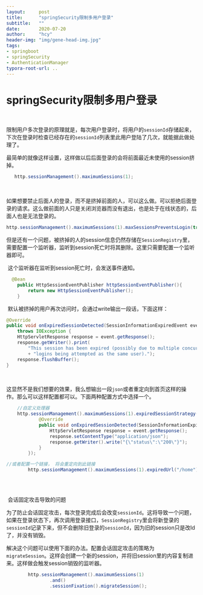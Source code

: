 ```yaml
---
layout:     post
title:      "springSecurity限制多用户登录"
subtitle:   ""
date:       2020-07-20
author:     "hcy"
header-img: "img/gene-head-img.jpg"
tags:
- springboot
- springSecurity
- AuthenticationManager
typora-root-url: ..
---
```




# springSecurity限制多用户登录

​	

​		限制用户多次登录的原理就是，每次用户登录时，将用户的`sessionId`存储起来，下次在登录时检查已经存在的`sessionId`列表里此用户登陆了几次，就能据此做处理了。



​		最简单的就像这样设置，这样做以后后面登录的会将前面最近未使用的session挤掉。

```java
   http.sessionManagement().maximumSessions(1);
```

​	

​		如果想要禁止后面人的登录，而不是挤掉前面的人，可以这么做。可以拒绝后面登录的请求。这么做前面的人只是关闭浏览器而没有退出，也是处于在线状态的，后面人也是无法登录的。

```java
http.sessionManagement().maximumSessions(1).maxSessionsPreventsLogin(true);
```



​		但是还有一个问题，被挤掉的人的session信息仍然存储在`SessionRegistry`里，需要配置一个监听器，监听到session死亡时将其删除。这里只需要配置一个监听器即可。

​		这个监听器在监听到session死亡时，会发送事件通知。

```java
  @Bean
    public HttpSessionEventPublisher httpSessionEventPublisher(){
        return new HttpSessionEventPublisher();
    }

```



​		默认被挤掉的用户再次访问时，会通过write输出一段话，下面这样：

```java
@Override
public void onExpiredSessionDetected(SessionInformationExpiredEvent event)
    throws IOException {
    HttpServletResponse response = event.getResponse();
    response.getWriter().print(
        "This session has been expired (possibly due to multiple concurrent "
        + "logins being attempted as the same user).");
    response.flushBuffer();
}
```

​	

​		这显然不是我们想要的效果，我么想输出一段`json`或者重定向到首页这样的操作。那么可以这样配置都可以。下面两种配置方式中选择一个。

```java
    //自定义处理器   
	http.sessionManagement().maximumSessions(1).expiredSessionStrategy(new SessionInformationExpiredStrategy() {
            @Override
            public void onExpiredSessionDetected(SessionInformationExpiredEvent event) throws IOException, ServletException {
                HttpServletResponse response = event.getResponse();
                response.setContentType("application/json");
                response.getWriter().write("{\"status\":\"200\"}");
            }
        });

//或者配置一个链接， 将会重定向到此链接
        http.sessionManagement().maximumSessions(1).expiredUrl("/home");
        
```



​		

​		会话固定攻击导致的问题

​		为了防止会话固定攻击，每次登录完成后会改变`sessionId`。这将导致一个问题，如果在登录状态下，再次调用登录接口，`SessionRegistry`里会将新登录的`sessionId`记录下来，但不会删除旧登录的`sessionId`，因为旧的session只是改Id了，并没有销毁。

解决这个问题可以使用下面的办法。配置会话固定攻击的策略为`migrateSession`。这样会创建一个新的session，并将旧session里的内容复制进来。这样做会触发session销毁的监听器。

```java
        http.sessionManagement().maximumSessions(1)
                .and()
                .sessionFixation().migrateSession();
```



























































